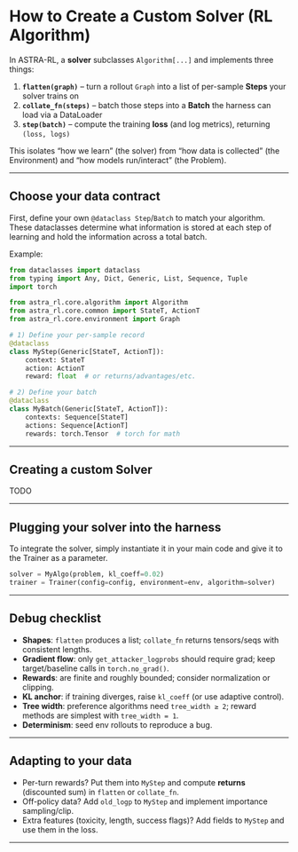 # How to Create a Custom Solver (RL Algorithm)

In ASTRA-RL, a **solver** subclasses `Algorithm[...]` and implements three things:

1. **`flatten(graph)`** – turn a rollout `Graph` into a list of per-sample **Steps** your solver trains on
2. **`collate_fn(steps)`** – batch those steps into a **Batch** the harness can load via a DataLoader
3. **`step(batch)`** – compute the training **loss** (and log metrics), returning `(loss, logs)`

This isolates “how we learn” (the solver) from “how data is collected” (the Environment) and “how models run/interact” (the Problem).

---

## Choose your data contract

First, define your own `@dataclass Step`/`Batch` to match your algorithm. These dataclasses determine what information is stored at each step 
of learning and hold the information across a total batch. 

Example: 

```python
from dataclasses import dataclass
from typing import Any, Dict, Generic, List, Sequence, Tuple
import torch

from astra_rl.core.algorithm import Algorithm
from astra_rl.core.common import StateT, ActionT
from astra_rl.core.environment import Graph

# 1) Define your per-sample record
@dataclass
class MyStep(Generic[StateT, ActionT]):
    context: StateT
    action: ActionT
    reward: float  # or returns/advantages/etc.

# 2) Define your batch
@dataclass
class MyBatch(Generic[StateT, ActionT]):
    contexts: Sequence[StateT]
    actions: Sequence[ActionT]
    rewards: torch.Tensor  # torch for math
```
---
## Creating a custom Solver

TODO

---

## Plugging your solver into the harness

To integrate the solver, simply instantiate it in your main code and give it to the Trainer as a parameter. 

```python
solver = MyAlgo(problem, kl_coeff=0.02)
trainer = Trainer(config=config, environment=env, algorithm=solver)
```

---

## Debug checklist

* **Shapes**: `flatten` produces a list; `collate_fn` returns tensors/seqs with consistent lengths.
* **Gradient flow**: only `get_attacker_logprobs` should require grad; keep target/baseline calls in `torch.no_grad()`.
* **Rewards**: are finite and roughly bounded; consider normalization or clipping.
* **KL anchor**: if training diverges, raise `kl_coeff` (or use adaptive control).
* **Tree width**: preference algorithms need `tree_width ≥ 2`; reward methods are simplest with `tree_width = 1`.
* **Determinism**: seed env rollouts to reproduce a bug.

---

## Adapting to your data

* Per-turn rewards? Put them into `MyStep` and compute **returns** (discounted sum) in `flatten` or `collate_fn`.
* Off-policy data? Add `old_logp` to `MyStep` and implement importance sampling/clip.
* Extra features (toxicity, length, success flags)? Add fields to `MyStep` and use them in the loss.

---
